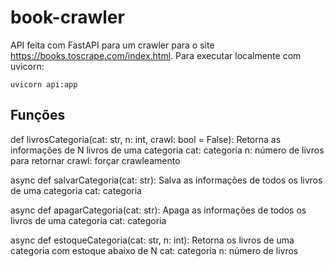 # book-crawler
API feita com FastAPI para um crawler para o site https://books.toscrape.com/index.html.
Para executar localmente com uvicorn:
```
uvicorn api:app
```


## Funções
def livrosCategoria(cat: str, n: int, crawl: bool = False):
Retorna as informações de N livros de uma categoria
 cat: categoria
 n: número de livros para retornar
 crawl: forçar crawleamento

async def salvarCategoria(cat: str):
Salva as informações de todos os livros de uma categoria
 cat: categoria

async def apagarCategoria(cat: str):
Apaga as informações de todos os livros de uma categoria
 cat: categoria

async def estoqueCategoria(cat: str, n: int):
Retorna os livros de uma categoria com estoque abaixo de N
 cat: categoria
 n: número de livros
